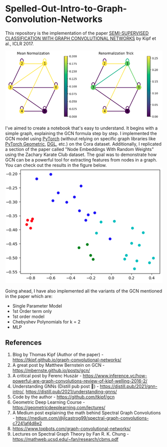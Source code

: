# Spelled-Out-Intro-to-Graph-Convolution-Networks

This repository is the implementation of the paper [SEMI-SUPERVISED CLASSIFICATION WITH GRAPH CONVOLUTIONAL NETWORKS](https://arxiv.org/abs/1609.02907) by Kipf et al., ICLR 2017. 

![Renormalization Trick](.\Images\GCN_Cover.JPG)

I've aimed to create a notebook that's easy to understand. It begins with a simple graph, explaining the GCN formula step by step. I implemented the GCN model using [PyTorch](https://pytorch.org) (without relying on specific graph libraries like [PyTorch Geometric](https://pytorch-geometric.readthedocs.io/en/latest/), [DGL](https://www.dgl.ai), etc.) on the Cora dataset. Additionally, I replicated a section of the paper called "Node Embeddings With Random Weights" using the Zachary Karate Club dataset. The goal was to demonstrate how GCN can be a powerful tool for extracting features from nodes in a graph. You can check out the results in the figure below.
![GCN Power](.\Images\GCN_Power.JPG)

Going ahead, I have also implemented all the variants of the GCN mentioned in the paper which are:
- Single Parameter Model
- 1st Order term only
- 1st order model
- Chebyshev Polynomials for k = 2
- MLP

## References
1. Blog by Thomas Kipf (Author of the paper) - https://tkipf.github.io/graph-convolutional-networks/
2. A great post by Matthew Bernstein on GCN - https://mbernste.github.io/posts/gcn/
3. A critical post by Ferenc Huszár - https://www.inference.vc/how-powerful-are-graph-convolutions-review-of-kipf-welling-2016-2/
4. Understanding GNNs (Distill pub post 🙏) - https://distill.pub/2021/gnn-intro/, https://distill.pub/2021/understanding-gnns/
5. Code by the author - https://github.com/tkipf/gcn
6. Geometric Deep Learning Course - https://geometricdeeplearning.com/lectures/
7. A Medium post explaining the math behind Spectral Graph Convolutions - https://medium.com/@jlcastrog99/spectral-graph-convolutions-c7241af4d8e2
8. https://www.topbots.com/graph-convolutional-networks/
9. Lectures on Spectral Graph Theory by Fan R. K. Chung - https://mathweb.ucsd.edu/~fan/research/cbms.pdf
